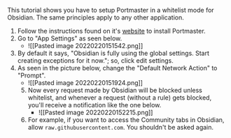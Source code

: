 This tutorial shows you have to setup Portmaster in a whitelist mode for Obsidian. The same principles apply to any other application.

1. Follow the instructions found on it's [website](https://safing.io/portmaster/) to install Portmaster.
2. Go to "App Settings" as seen below.
    - ![[Pasted image 20220220151542.png]] 
3. By default it says, "Obsidian is fully using the global settings. Start creating exceptions for it now."; so, click edit settings.
4. As seen in the picture below, change the "Default Network Action" to "Prompt".
    - ![[Pasted image 20220220151924.png]]
    5. Now every request made by Obsidian will be blocked unless whitelist, and whenever a request (without a rule) gets blocked, you'll receive a notification like the one below.
        - ![[Pasted image 20220220152215.png]]
    6. For example, if you want to access the Community tabs in Obsidian, allow `raw.githubusercontent.com`. You shouldn't be asked again. 